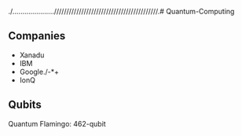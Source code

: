 ./.....................//////////////////////////////////////////.# Quantum-Computing

## Companies
- Xanadu
- IBM
- Google./-*+
- IonQ                

## Qubits 
Quantum Flamingo: 462-qubit
